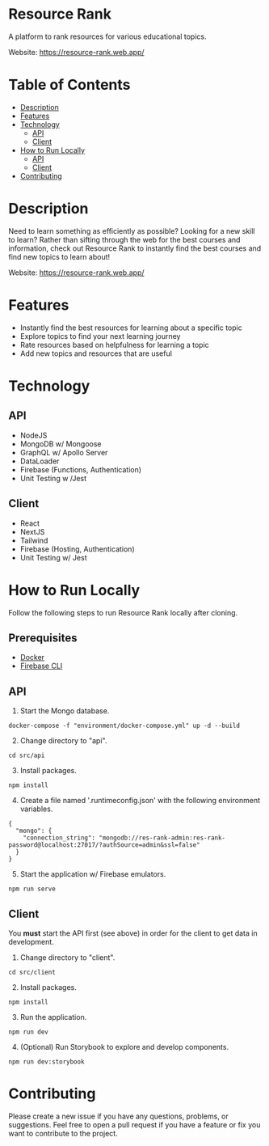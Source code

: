 # Resource Rank

A platform to rank resources for various educational topics.

Website: https://resource-rank.web.app/

# Table of Contents

- [Description](#description)
- [Features](#features)
- [Technology](#technology)
  - [API](#api)
  - [Client](#client)
- [How to Run Locally](#how-to-run-locally)
  - [API](#api-1)
  - [Client](#client-1)
- [Contributing](#contributing)

# Description

Need to learn something as efficiently as possible? Looking for a new skill to learn? Rather than sifting through the web for the best courses and information, check out Resource Rank to instantly find the best courses and find new topics to learn about!

Website: https://resource-rank.web.app/

# Features

- Instantly find the best resources for learning about a specific topic
- Explore topics to find your next learning journey
- Rate resources based on helpfulness for learning a topic
- Add new topics and resources that are useful

# Technology

## API

- NodeJS
- MongoDB w/ Mongoose
- GraphQL w/ Apollo Server
- DataLoader
- Firebase (Functions, Authentication)
- Unit Testing w /Jest

## Client

- React
- NextJS
- Tailwind
- Firebase (Hosting, Authentication)
- Unit Testing w/ Jest

# How to Run Locally

Follow the following steps to run Resource Rank locally after cloning.

## Prerequisites

- [Docker](https://docs.docker.com/get-docker/)
- [Firebase CLI](https://firebase.google.com/docs/cli#install_the_firebase_cli)

## API

1. Start the Mongo database.

```
docker-compose -f "environment/docker-compose.yml" up -d --build
```

2. Change directory to "api".

```
cd src/api
```

3. Install packages.

```
npm install
```

4. Create a file named '.runtimeconfig.json' with the following environment variables.

```
{
  "mongo": {
    "connection_string": "mongodb://res-rank-admin:res-rank-password@localhost:27017/?authSource=admin&ssl=false"
  }
}
```

5. Start the application w/ Firebase emulators.

```
npm run serve
```

## Client

You **must** start the API first (see above) in order for the client to get data in development.

1. Change directory to "client".

```
cd src/client
```

2. Install packages.

```
npm install
```

3. Run the application.

```
npm run dev
```

4. (Optional) Run Storybook to explore and develop components.

```
npm run dev:storybook
```

# Contributing

Please create a new issue if you have any questions, problems, or suggestions. Feel free to open a
pull request if you have a feature or fix you want to contribute to the project.
